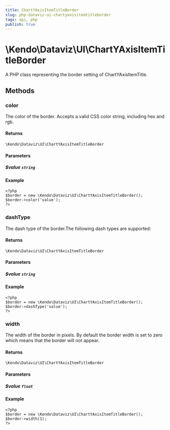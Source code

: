 ```yaml
---
title: ChartYAxisItemTitleBorder
slug: php-dataviz-ui-chartyaxisitemtitleborder
tags: api, php
publish: true
---
```


# \Kendo\Dataviz\UI\ChartYAxisItemTitleBorder

A PHP class representing the border setting of ChartYAxisItemTitle.


## Methods

### color
The color of the border. Accepts a valid CSS color string, including hex and rgb.

#### Returns
`\Kendo\Dataviz\UI\ChartYAxisItemTitleBorder`

#### Parameters

##### $value `string`



#### Example 
    <?php
    $border = new \Kendo\Dataviz\UI\ChartYAxisItemTitleBorder();
    $border->color('value');
    ?>

### dashType
The dash type of the border.The following dash types are supported:

#### Returns
`\Kendo\Dataviz\UI\ChartYAxisItemTitleBorder`

#### Parameters

##### $value `string`



#### Example 
    <?php
    $border = new \Kendo\Dataviz\UI\ChartYAxisItemTitleBorder();
    $border->dashType('value');
    ?>

### width
The width of the border in pixels. By default the border width is set to zero which means that the border will not appear.

#### Returns
`\Kendo\Dataviz\UI\ChartYAxisItemTitleBorder`

#### Parameters

##### $value `float`



#### Example 
    <?php
    $border = new \Kendo\Dataviz\UI\ChartYAxisItemTitleBorder();
    $border->width(1);
    ?>


